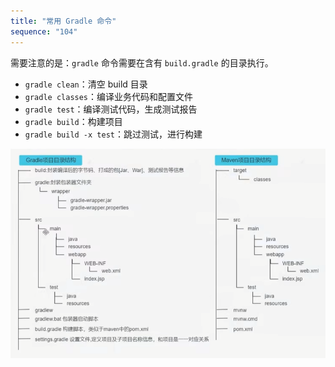```yaml
---
title: "常用 Gradle 命令"
sequence: "104"
---
```


需要注意的是：`gradle` 命令需要在含有 `build.gradle` 的目录执行。

- `gradle clean`：清空 build 目录
- `gradle classes`：编译业务代码和配置文件
- `gradle test`：编译测试代码，生成测试报告
- `gradle build`：构建项目
- `gradle build -x test`：跳过测试，进行构建

![](/assets/images/gradle/gradle-vs-maven-directory.png)

